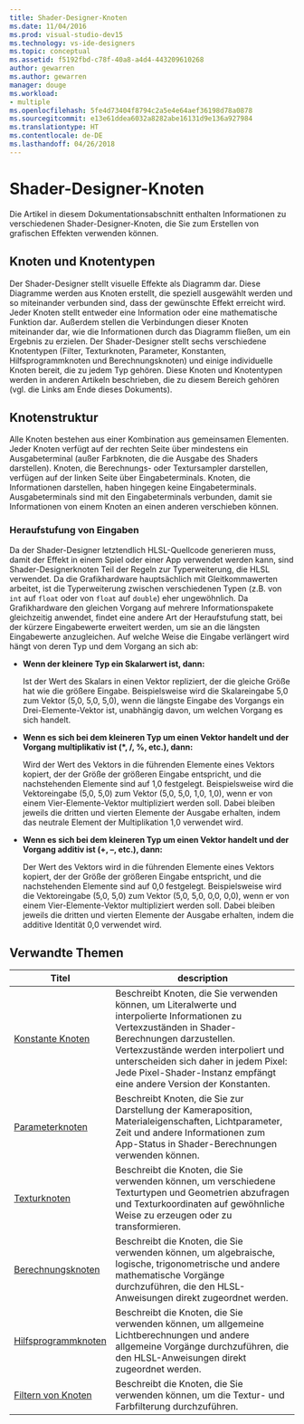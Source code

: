 ```yaml
---
title: Shader-Designer-Knoten
ms.date: 11/04/2016
ms.prod: visual-studio-dev15
ms.technology: vs-ide-designers
ms.topic: conceptual
ms.assetid: f5192fbd-c78f-40a8-a4d4-443209610268
author: gewarren
ms.author: gewarren
manager: douge
ms.workload:
- multiple
ms.openlocfilehash: 5fe4d73404f8794c2a5e4e64aef36198d78a0878
ms.sourcegitcommit: e13e61ddea6032a8282abe16131d9e136a927984
ms.translationtype: HT
ms.contentlocale: de-DE
ms.lasthandoff: 04/26/2018
---
```

# <a name="shader-designer-nodes"></a>Shader-Designer-Knoten
Die Artikel in diesem Dokumentationsabschnitt enthalten Informationen zu verschiedenen Shader-Designer-Knoten, die Sie zum Erstellen von grafischen Effekten verwenden können.

## <a name="nodes-and-node-types"></a>Knoten und Knotentypen
 Der Shader-Designer stellt visuelle Effekte als Diagramm dar. Diese Diagramme werden aus Knoten erstellt, die speziell ausgewählt werden und so miteinander verbunden sind, dass der gewünschte Effekt erreicht wird. Jeder Knoten stellt entweder eine Information oder eine mathematische Funktion dar. Außerdem stellen die Verbindungen dieser Knoten miteinander dar, wie die Informationen durch das Diagramm fließen, um ein Ergebnis zu erzielen. Der Shader-Designer stellt sechs verschiedene Knotentypen (Filter, Texturknoten, Parameter, Konstanten, Hilfsprogrammknoten und Berechnungsknoten) und einige individuelle Knoten bereit, die zu jedem Typ gehören. Diese Knoten und Knotentypen werden in anderen Artikeln beschrieben, die zu diesem Bereich gehören (vgl. die Links am Ende dieses Dokuments).

## <a name="node-structure"></a>Knotenstruktur
 Alle Knoten bestehen aus einer Kombination aus gemeinsamen Elementen. Jeder Knoten verfügt auf der rechten Seite über mindestens ein Ausgabeterminal (außer Farbknoten, die die Ausgabe des Shaders darstellen). Knoten, die Berechnungs- oder Textursampler darstellen, verfügen auf der linken Seite über Eingabeterminals. Knoten, die Informationen darstellen, haben hingegen keine Eingabeterminals. Ausgabeterminals sind mit den Eingabeterminals verbunden, damit sie Informationen von einem Knoten an einen anderen verschieben können.

### <a name="promotion-of-inputs"></a>Heraufstufung von Eingaben
 Da der Shader-Designer letztendlich HLSL-Quellcode generieren muss, damit der Effekt in einem Spiel oder einer App verwendet werden kann, sind Shader-Designerknoten Teil der Regeln zur Typerweiterung, die HLSL verwendet. Da die Grafikhardware hauptsächlich mit Gleitkommawerten arbeitet, ist die Typerweiterung zwischen verschiedenen Typen (z.B. von `int` auf `float` oder von `float` auf `double`) eher ungewöhnlich. Da Grafikhardware den gleichen Vorgang auf mehrere Informationspakete gleichzeitig anwendet, findet eine andere Art der Heraufstufung statt, bei der kürzere Eingabewerte erweitert werden, um sie an die längsten Eingabewerte anzugleichen. Auf welche Weise die Eingabe verlängert wird hängt von deren Typ und dem Vorgang an sich ab:

-   **Wenn der kleinere Typ ein Skalarwert ist, dann:**

     Ist der Wert des Skalars in einen Vektor repliziert, der die gleiche Größe hat wie die größere Eingabe. Beispielsweise wird die Skalareingabe 5,0 zum Vektor (5,0, 5,0, 5,0), wenn die längste Eingabe des Vorgangs ein Drei-Elemente-Vektor ist, unabhängig davon, um welchen Vorgang es sich handelt.

-   **Wenn es sich bei dem kleineren Typ um einen Vektor handelt und der Vorgang multiplikativ ist (\*, /, %, etc.), dann:**

     Wird der Wert des Vektors in die führenden Elemente eines Vektors kopiert, der der Größe der größeren Eingabe entspricht, und die nachstehenden Elemente sind auf 1,0 festgelegt. Beispielsweise wird die Vektoreingabe (5,0, 5,0) zum Vektor (5,0, 5,0, 1,0, 1,0), wenn er von einem Vier-Elemente-Vektor multipliziert werden soll. Dabei bleiben jeweils die dritten und vierten Elemente der Ausgabe erhalten, indem das neutrale Element der Multiplikation 1,0 verwendet wird.

-   **Wenn es sich bei dem kleineren Typ um einen Vektor handelt und der Vorgang additiv ist (+, –, etc.), dann:**

     Der Wert des Vektors wird in die führenden Elemente eines Vektors kopiert, der der Größe der größeren Eingabe entspricht, und die nachstehenden Elemente sind auf 0,0 festgelegt. Beispielsweise wird die Vektoreingabe (5,0, 5,0) zum Vektor (5,0, 5,0, 0,0, 0,0), wenn er von einem Vier-Elemente-Vektor multipliziert werden soll. Dabei bleiben jeweils die dritten und vierten Elemente der Ausgabe erhalten, indem die additive Identität 0,0 verwendet wird.

## <a name="related-topics"></a>Verwandte Themen

|Titel|description|
|-----------|-----------------|
|[Konstante Knoten](../designers/constant-nodes.md)|Beschreibt Knoten, die Sie verwenden können, um Literalwerte und interpolierte Informationen zu Vertexzuständen in Shader-Berechnungen darzustellen. Vertexzustände werden interpoliert und unterscheiden sich daher in jedem Pixel: Jede Pixel-Shader-Instanz empfängt eine andere Version der Konstanten.|
|[Parameterknoten](../designers/parameter-nodes.md)|Beschreibt Knoten, die Sie zur Darstellung der Kameraposition, Materialeigenschaften, Lichtparameter, Zeit und andere Informationen zum App-Status in Shader-Berechnungen verwenden können.|
|[Texturknoten](../designers/texture-nodes.md)|Beschreibt die Knoten, die Sie verwenden können, um verschiedene Texturtypen und Geometrien abzufragen und Texturkoordinaten auf gewöhnliche Weise zu erzeugen oder zu transformieren.|
|[Berechnungsknoten](../designers/math-nodes.md)|Beschreibt die Knoten, die Sie verwenden können, um algebraische, logische, trigonometrische und andere mathematische Vorgänge durchzuführen, die den HLSL-Anweisungen direkt zugeordnet werden.|
|[Hilfsprogrammknoten](../designers/utility-nodes.md)|Beschreibt die Knoten, die Sie verwenden können, um allgemeine Lichtberechnungen und andere allgemeine Vorgänge durchzuführen, die den HLSL-Anweisungen direkt zugeordnet werden.|
|[Filtern von Knoten](../designers/filter-nodes.md)|Beschreibt die Knoten, die Sie verwenden können, um die Textur- und Farbfilterung durchzuführen.|